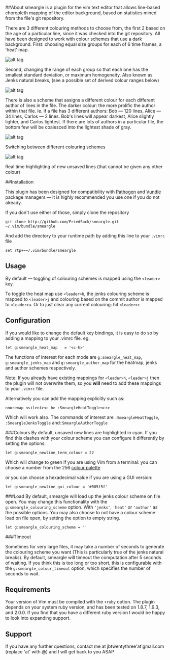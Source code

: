 ##About
smeargle is a plugin for the vim text editor that allows
line-based choropleth mapping of the editor background, based on
statistics mined from the file's git repository.

There are 3 different colouring methods to choose from, the first 2
based on the age of a particular line, since it was checked into the git
repository. All have been designed to work with colour schemes that use
a dark background. First: choosing equal size groups for each of 6 time frames, a 'heat' map.

![alt tag](https://raw.github.com/FriedSock/smeargle/master/assets/heat_boundaries.png)


Second, changing the range of each group so that each one has the
smallest standard deviation, or maximum homogeneity. Also known as Jenks
natural breaks, (see a possible set of derived colour ranges below)

![alt tag](https://raw.github.com/FriedSock/smeargle/master/assets/jenks_boundaries.png)


There is also a scheme that assigns a different colour for each
different author of lines in the file. The darker colour: the more
prolific the author within that file. Ie. if  a file has 3 different
authors: Bob — 120 lines, Alice — 34 lines, Carlos — 2 lines. Bob's lines will
appear darkest, Alice slightly lighter, and Carlos lightest. If there
are lots of authors in a particular file, the bottom few will be
coalesced into the lightest shade of gray.


![alt tag](https://raw.github.com/FriedSock/smeargle/master/assets/switching.gif)

Switching between different colouring schemes


![alt tag](https://raw.github.com/FriedSock/smeargle/master/assets/unsaved.gif)

Real time highlighting of new unsaved lines (that cannot be given any other
colour)

##Installation

This plugin has been designed for compatibility with
[Pathogen](https://github.com/tpope/vim-pathogen) and
[Vundle](https://github.com/gmarik/Vundle.vim) package managers — it
is highly recommended you use one if you do not already.

If you don't use either of those, simply clone the repository

    git clone http://github.com/FriedSock/smeargle.git ~/.vim/bundle/smeargle

And add the directory to your runtime path by adding this line to your
`.vimrc` file

    set rtp+=~/.vim/bundle/smeargle

## Usage

By default — toggling of colouring schemes is mapped using the `<leader>` key.

To toggle the heat map use `<leader>h`, the jenks colouring scheme is mapped to `<leader>j` and colouring based on the commit author is mapped to `<leader>a`. Or to just clear any current colouring: hit `<leader>c`


## Configuration

If you would like to change the default key bindings, it is easy to do so by adding a mapping to your .vimrc file. eg.

	let g:smeargle_heat_map   = '<c-h>'

The functions of interest for each mode are `g:smeargle_heat_map`, `g:smeargle_jenks_map` and `g:smeargle_author_map` for the heatmap, jenks and author schemes respectively.

Note: If you already have existing mappings for `<leader>h`, `<leader>j` then the plugin will not overwrite them, so you **will** need to add these mappings to your `.vimrc` file.

Alternatively you can add the mapping explicitly such as:

	nnoremap <silent><c-h> :SmeargleHeatToggle<cr>
Which will work also. The commands of interest are `:SmeargleHeatToggle`, `:SmeargleJenksToggle` and`:SmeargleAuthorToggle`

###Colours
By default, unsaved new lines are highlighted in cyan. If you find this
clashes with your colour scheme you can configure it differently by
setting the options:

    let g:smeargle_newline_term_colour = 22

Which will change to green if you are using Vim from a terminal: you can choose a number from the 256
[colour palette](http://upload.wikimedia.org/wikipedia/en/1/15/Xterm_256color_chart.svg)

or you can choose a hexadecimal value if you are using a GUI version:

    let g:smeargle_newline_gui_colour = '#005f5f'


###Load
By default, smeargle will load up the jenks colour scheme on file open. You may change this functionality with the `g:smeargle_colouring_scheme` option. With `'jenks'`, `'heat'` or `'author'` as the possible options. You may also choose to not have a colour scheme load on file open, by setting the option to empty string.

	let g:smeargle_colouring_scheme = ''

###Timeout

Sometimes for very large files, it may take a number of seconds to generate the colouring scheme you want (This is particularly true of the jenks natural breaks). By default, smeargle will timeout the computation after 5 seconds of waiting. If you think this is too long or too short, this is configurable with the `g:smeargle_colour_timeout` option, which specifies the number of seconds to wait.

## Requirements
Your version of Vim must be compiled with the `+ruby` option. The plugin depends on your system ruby version, and has been tested on 1.8.7, 1.9.3, and 2.0.0. If you find that you have a different ruby version I would be happy to look into expanding support.

## Support
If you have any further questions, contact me at jbtwentythree'at'gmail.com (replace 'at' with @) and I will get back to
you ASAP

